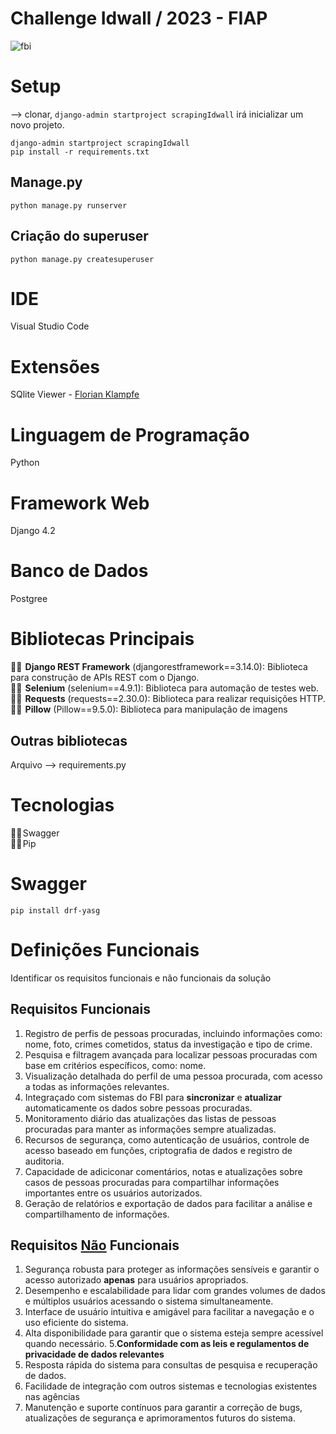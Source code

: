 # Challenge Idwall / 2023 - FIAP
![fbi](https://github.com/julia-stamborovski/idwall/assets/87834766/53638908-1620-48ed-9eaf-2901d77a06b7)

# Setup 
--> clonar, ```django-admin startproject scrapingIdwall``` irá inicializar um novo projeto.
~~~
django-admin startproject scrapingIdwall
pip install -r requirements.txt
~~~

## Manage.py 
~~~
python manage.py runserver
~~~

## Criação do superuser
~~~
python manage.py createsuperuser
~~~

# IDE
Visual Studio Code

# Extensões
SQlite Viewer - [Florian Klampfe](https://qwtel.com/)

# Linguagem de Programação
Python

# Framework Web
Django 4.2

# Banco de Dados
Postgree

# Bibliotecas Principais 
🕵️‍♀️  **Django REST Framework** (djangorestframework==3.14.0): Biblioteca para
construção de APIs REST com o Django.
</br>
🕵️‍♀️  **Selenium** (selenium==4.9.1): Biblioteca para automação de testes web.
</br>
🕵️‍♀️  **Requests** (requests==2.30.0): Biblioteca para realizar requisições HTTP.
</br>
🕵️‍♀️  **Pillow** (Pillow==9.5.0): Biblioteca para manipulação de imagens
## Outras bibliotecas
Arquivo --> requirements.py

# Tecnologias
🕵️‍♀️ Swagger 
</br>
🕵️‍♀️ Pip 

# Swagger
~~~
pip install drf-yasg
~~~


# Definições Funcionais
Identificar os requisitos funcionais e não funcionais da solução

## Requisitos Funcionais
1. Registro de perfis de pessoas procuradas, incluindo informações como: nome, foto, crimes cometidos, status da investigação e tipo de crime.
2. Pesquisa e filtragem avançada para localizar pessoas procuradas com base em critérios específicos, como: nome.
3. Visualização detalhada do perfil de uma pessoa procurada, com acesso a todas as informações relevantes.
4. Integraçado com sistemas do FBI para **sincronizar** e **atualizar** automaticamente os dados sobre pessoas procuradas.
5. Monitoramento diário das atualizações das listas de pessoas procuradas para manter as informações sempre atualizadas.
6. Recursos de segurança, como autenticação de usuários, controle de acesso baseado em funções, criptografia de dados e registro de auditoria.
7. Capacidade de adiciconar comentários, notas e atualizações sobre casos de pessoas procuradas para compartilhar informações importantes entre os usuários autorizados.
8. Geração de relatórios e exportação de dados para facilitar a análise e compartilhamento de informações.

## Requisitos <u>Não</u> Funcionais

1. Segurança robusta para proteger as informações sensíveis e garantir o acesso autorizado **************apenas************** para usuários apropriados.
2. Desempenho e escalabilidade para lidar com grandes volumes de dados e múltiplos usuários acessando o sistema simultaneamente.
3. Interface de usuário intuitiva e amigável para facilitar a navegação e o uso eficiente do sistema.
4. Alta disponibilidade para garantir que o sistema esteja sempre acessível quando necessário.
5.**Conformidade com as leis e regulamentos de privacidade de dados relevantes** 
6. Resposta rápida do sistema para consultas de pesquisa e recuperação de dados.
7. Facilidade de integração com outros sistemas e tecnologias existentes nas agências
8. Manutenção e suporte contínuos para garantir a correção de bugs, atualizações de segurança e aprimoramentos futuros do sistema.

